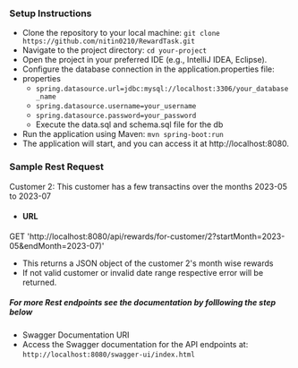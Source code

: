 ### Setup Instructions
- Clone the repository to your local machine:
    `git clone https://github.com/nitin0210/RewardTask.git`
- Navigate to the project directory:
    ` cd your-project `
- Open the project in your preferred IDE (e.g., IntelliJ IDEA, Eclipse).
- Configure the database connection in the application.properties file:
- properties
    - `spring.datasource.url=jdbc:mysql://localhost:3306/your_database_name `
    - ` spring.datasource.username=your_username `
    - ` spring.datasource.password=your_password `
    - Execute the data.sql and schema.sql file for the db 
- Run the application using Maven:
    ` mvn spring-boot:run `
- The application will start, and you can access it at http://localhost:8080.

  
### Sample Rest Request
Customer 2: This customer has a few transactins over the months 2023-05 to 2023-07
- #### URL
GET 'http://localhost:8080/api/rewards/for-customer/2?startMonth=2023-05&endMonth=2023-07)' 

- This returns a JSON object of the customer 2's month wise rewards
- If not valid customer or invalid date range respective error will be returned.

##### For more Rest endpoints see the documentation by folllowing the step below
- Swagger Documentation URI
- Access the Swagger documentation for the API endpoints at:
     ` http://localhost:8080/swagger-ui/index.html `
